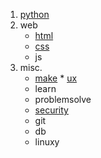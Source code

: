 1. [python](./source/python.txt)
2. web
      * [html](./source/html.txt)
      * [css](./source/css.txt)
      * js
3. misc.
      * [make](./source/make.txt)
               * [ux](./source/ux.txt)
      * learn
      * problemsolve
      * [security](./source/security.txt) 
      * git
      * db
      * linuxy
